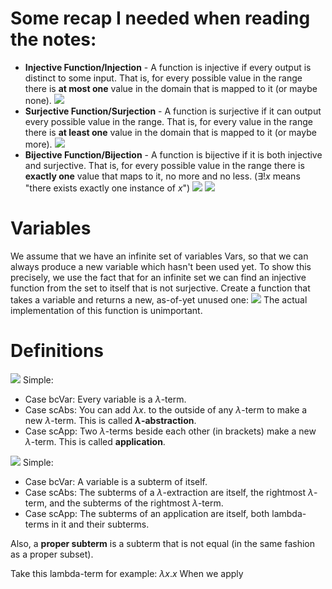 # Some recap I needed when reading the notes:
- **Injective Function/Injection** - A function is injective if every output is distinct to some input. That is, for every possible value in the range there is **at most one** value in the domain that is mapped to it (or maybe none).
![](Pasted%20image%2020230928112004.png)
- **Surjective Function/Surjection** - A function is surjective if it can output every possible value in the range. That is, for every value in the range there is **at least one** value in the domain that is mapped to it (or maybe more).
![](Pasted%20image%2020230928112313.png)
- **Bijective Function/Bijection** - A function is bijective if it is both injective and surjective. That is, for every possible value in the range there is **exactly one** value that maps to it, no more and no less. ($\exists{!x}$ means "there exists exactly one instance of $x$")
![](Pasted%20image%2020230928113240.png)
![](Pasted%20image%2020230928113336.png)

# Variables
We assume that we have an infinite set of variables $\text{Vars}$, so that we can always produce a new variable which hasn't been used yet. To show this precisely, we use the fact that for an infinite set we can find an injective function from the set to itself that is not surjective. Create a function that takes a variable and returns a new, as-of-yet unused one:
![](Pasted%20image%2020230928114024.png)
The actual implementation of this function is unimportant.

# Definitions
![](Pasted%20image%2020230928114454.png)
Simple:
- Case bcVar: Every variable is a $\lambda$-term.
- Case scAbs: You can add $\lambda{x}.$ to the outside of any $\lambda$-term to make a new $\lambda$-term. This is called **$\lambda$-abstraction**.
- Case scApp: Two $\lambda$-terms beside each other (in brackets) make a new $\lambda$-term. This is called **application**.

![](Pasted%20image%2020230928115012.png)
Simple:
- Case bcVar: A variable is a subterm of itself.
- Case scAbs: The subterms of a $\lambda$-extraction are itself, the rightmost $\lambda$-term, and the subterms of the rightmost $\lambda$-term.
- Case scApp: The subterms of an application are itself, both lambda-terms in it and their subterms.

Also, a **proper subterm** is a subterm that is not equal (in the same fashion as a proper subset).

Take this lambda-term for example:
$\lambda x.x$
When we apply